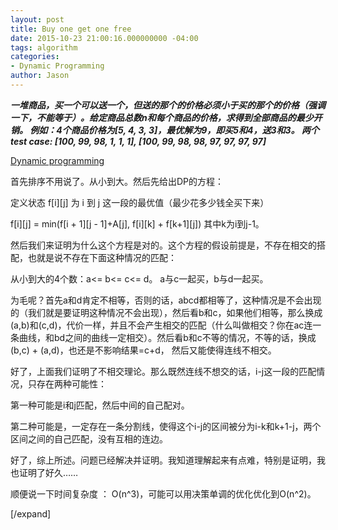 ```yaml
---
layout: post
title: Buy one get one free
date: 2015-10-23 21:00:16.000000000 -04:00
tags: algorithm
categories:
- Dynamic Programming
author: Jason
---
```

<p><strong><em>一堆商品，买一个可以送一个，但送的那个的价格必须小于买的那个的价格（强调一下，不能等于）。给定商品总数n和每个商品的价格，求得到全部商品的最少开销。 例如：4个商品价格为[5, 4, 3, 3]，最优解为9，即买5和4，送3和3。 两个test case: [100, 99, 98, 1, 1, 1], [100, 99, 98, 98, 97, 97, 97, 97]</em></strong></p>


<p><a href="http://www.jiuzhang.com/qa/221/">Dynamic programming</a></p>

首先排序不用说了。从小到大。然后先给出DP的方程：</p>
<p>定义状态 f[i][j] 为 i 到 j 这一段的最优值（最少花多少钱全买下来）</p>
    f[i][j] = min(f[i + 1][j - 1]+A[j], f[i][k] + f[k+1][j]) 其中k为i到j-1。</p>
然后我们来证明为什么这个方程是对的。这个方程的假设前提是，不存在相交的搭配，也就是说不存在下面这种情况的匹配：</p>
<p>从小到大的4个数：a&lt;= b&lt;= c&lt;= d。 a与c一起买，b与d一起买。</p>
为毛呢？首先a和d肯定不相等，否则的话，abcd都相等了，这种情况是不会出现的（我们就是要证明这种情况不会出现），然后看b和c，如果他们相等，那么换成(a,b)和(c,d)，代价一样，并且不会产生相交的匹配（什么叫做相交？你在ac连一条曲线，和bd之间的曲线一定相交）。然后看b和c不等的情况，不等的话，换成(b,c) + (a,d)，也还是不影响结果=c+d， 然后又能使得连线不相交。</p>
<p>好了，上面我们证明了不相交理论。那么既然连线不想交的话，i-j这一段的匹配情况，只存在两种可能性：</p>
<p>第一种可能是i和j匹配，然后中间的自己配对。</p>
第二种可能是，一定存在一条分割线，使得这个i-j的区间被分为i-k和k+1-j，两个区间之间的自己匹配，没有互相的连边。</p>
好了，综上所述。问题已经解决并证明。我知道理解起来有点难，特别是证明，我也证明了好久……</p>
<p>顺便说一下时间复杂度 ： O(n^3)，可能可以用决策单调的优化优化到O(n^2)。</p>
[/expand]</p>
